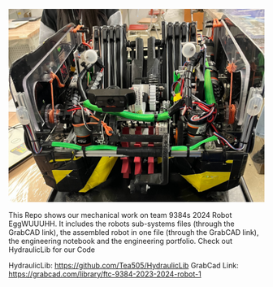 <p align="center">
  <img src="https://github.com/TheTheAloe/FTC9384-2024-Robot/blob/main/images/IMG_1351.jpg">
</p>
This Repo shows our mechanical work on team 9384s 2024 Robot EggWUUUHH. It includes the robots sub-systems files (through the GrabCAD link), the assembled robot in one file (through the GrabCAD link), the engineering notebook and the engineering portfolio.
Check out HydraulicLib for our Code

HydraulicLib: https://github.com/Tea505/HydraulicLib
GrabCad Link: https://grabcad.com/library/ftc-9384-2023-2024-robot-1
